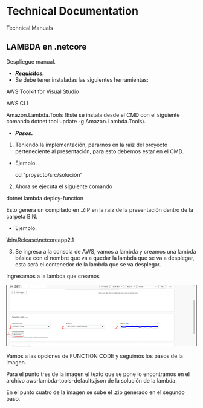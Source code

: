 # Technical Documentation
Technical Manuals

## LAMBDA  en .netcore
Despliegue manual.
* ***Requisitos.***
* Se debe tener instaladas las siguientes herramientas:

AWS Toolkit for Visual Studio

AWS CLI

Amazon.Lambda.Tools (Este se instala desde el CMD con el siguiente comando dotnet tool update -g Amazon.Lambda.Tools).

* ***Pasos.***
1. Teniendo la implementación, pararnos en la raíz del proyecto perteneciente al presentación, para esto debemos estar en el CMD.
* Ejemplo.

  cd "proyecto/src/solución"
  
2. Ahora se ejecuta el siguiente comando 

  dotnet lambda deploy-function

Esto genera un compilado en .ZIP en la raíz de la presentación dentro de la carpeta BIN.
* Ejemplo.

\bin\Release\netcoreapp2.1

3. Se ingresa a la consola de AWS, vamos a lambda y creamos una lambda básica con el nombre que va a quedar la lambda que se va a desplegar, esta será el contenedor de la lambda que se va desplegar.

Ingresamos a la lambda que creamos

![Image](https://github.com/hricom/TechnicalDocumentation/blob/master/images/Lambda.png)

Vamos a las opciones de FUNCTION CODE y seguimos los pasos de la imagen.

Para el punto tres de la imagen el texto que se pone lo encontramos en el archivo aws-lambda-tools-defaults.json de la solución de la lambda.

En el punto cuatro de la imagen se sube el .zip generado en el segundo paso.  
